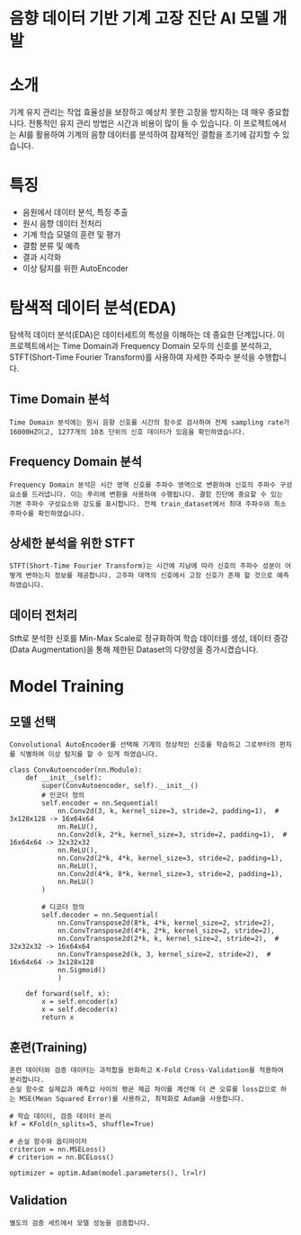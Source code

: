 # 음향 데이터 기반 기계 고장 진단 AI 모델 개발

# 소개
기계 유지 관리는 작업 효율성을 보장하고 예상치 못한 고장을 방지하는 데 매우 중요합니다. 전통적인 유지 관리 방법은 시간과 비용이 많이 들 수 있습니다. 이 프로젝트에서는 AI를 활용하여 기계의 음향 데이터를 분석하여 잠재적인 결함을 조기에 감지할 수 있습니다.


# 특징
- 음원에서 데이터 분석, 특징 추출
- 원시 음향 데이터 전처리
- 기계 학습 모델의 훈련 및 평가
- 결함 분류 및 예측
- 결과 시각화
- 이상 탐지를 위한 AutoEncoder


# 탐색적 데이터 분석(EDA)
탐색적 데이터 분석(EDA)은 데이터세트의 특성을 이해하는 데 중요한 단계입니다. 이 프로젝트에서는 Time Domain과 Frequency Domain 모두의 신호를 분석하고, STFT(Short-Time Fourier Transform)를 사용하여 자세한 주파수 분석을 수행합니다.


## Time Domain 분석
    Time Domain 분석에는 원시 음향 신호를 시간의 함수로 검사하여 전체 sampling rate가 16000HZ이고, 1277개의 10초 단위의 신호 데이터가 있음을 확인하였습니다.

## Frequency Domain 분석
    Frequency Domain 분석은 시간 영역 신호를 주파수 영역으로 변환하여 신호의 주파수 구성 요소를 드러냅니다. 이는 푸리에 변환을 사용하여 수행됩니다. 결함 진단에 중요할 수 있는 기본 주파수 구성요소와 강도를 표시합니다. 전체 train_dataset에서 최대 주파수와 최소 주파수를 확인하였습니다. 

## 상세한 분석을 위한 STFT
    STFT(Short-Time Fourier Transform)는 시간에 지남에 따라 신호의 주파수 성분이 어떻게 변하는지 정보를 제공합니다. 고주파 대역의 신호에서 고장 신호가 존재 할 것으로 예측하였습니다.

## 데이터 전처리
Stft로 분석한 신호를 Min-Max Scale로 정규화하여 학습 데이터를 생성,
데이터 증강(Data Augmentation)을 통해 제한된 Dataset의 다양성을 증가시켰습니다.

# Model Training
## 모델 선택
    Convolutional AutoEncoder를 선택해 기계의 정상적인 신호를 학습하고 그로부터의 편차를 식별하여 이상 탐지를 할 수 있게 하였습니다.

```
class ConvAutoencoder(nn.Module):
    def __init__(self):
        super(ConvAutoencoder, self).__init__()
        # 인코더 정의
        self.encoder = nn.Sequential(
            nn.Conv2d(3, k, kernel_size=3, stride=2, padding=1),  # 3x128x128 -> 16x64x64
            nn.ReLU(),
            nn.Conv2d(k, 2*k, kernel_size=3, stride=2, padding=1),  # 16x64x64 -> 32x32x32
            nn.ReLU(),
            nn.Conv2d(2*k, 4*k, kernel_size=3, stride=2, padding=1), 
            nn.ReLU(),
            nn.Conv2d(4*k, 8*k, kernel_size=3, stride=2, padding=1),
            nn.ReLU()
        )

        # 디코더 정의
        self.decoder = nn.Sequential(
            nn.ConvTranspose2d(8*k, 4*k, kernel_size=2, stride=2), 
            nn.ConvTranspose2d(4*k, 2*k, kernel_size=2, stride=2),
            nn.ConvTranspose2d(2*k, k, kernel_size=2, stride=2),  # 32x32x32 -> 16x64x64
            nn.ConvTranspose2d(k, 3, kernel_size=2, stride=2),  # 16x64x64 -> 3x128x128
            nn.Sigmoid()
            )

    def forward(self, x):
        x = self.encoder(x)
        x = self.decoder(x)
        return x
```



## 훈련(Training)
    훈련 데이터와 검증 데이터는 과적합을 완화하고 K-Fold Cross-Validation를 적용하여 분리합니다.
    손실 함수로 실제값과 예측값 사이의 평균 제곱 차이를 계산해 더 큰 오류를 loss값으로 하는 MSE(Mean Squared Error)를 사용하고, 최적화로 Adam을 사용합니다.

```
# 학습 데이터, 검증 데이터 분리
kf = KFold(n_splits=5, shuffle=True)
```

```
# 손실 함수와 옵티마이저
criterion = nn.MSELoss()
# criterion = nn.BCELoss()

optimizer = optim.Adam(model.parameters(), lr=lr)
```

## Validation 
    별도의 검증 세트에서 모델 성능을 검증합니다.



